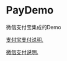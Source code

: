 # PayDemo
微信支付宝集成的Demo

[支付宝支付说明.](https://github.com/cattcal/PayDemo/blob/master/AliPayREADME.md)

[微信支付说明.](https://github.com/cattcal/PayDemo/blob/master/WechatPayREADME.md)
